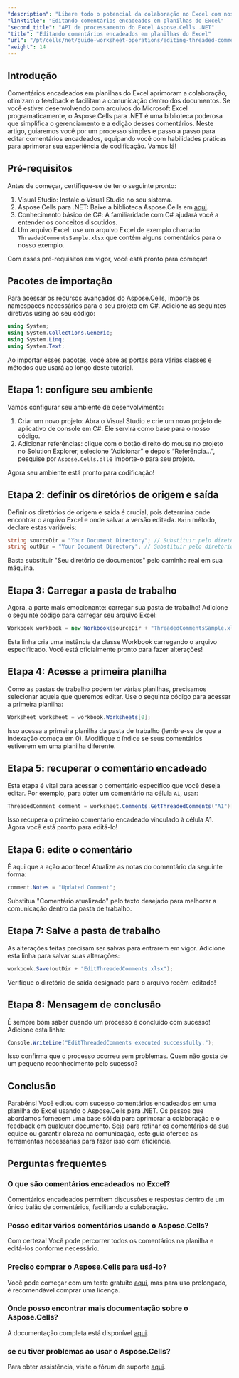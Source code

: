 ```yaml
---
"description": "Libere todo o potencial da colaboração no Excel com nosso guia completo sobre edição de comentários encadeados usando o Aspose.Cells para .NET. Este artigo oferece uma abordagem clara e passo a passo para aprimorar a comunicação em suas planilhas do Excel."
"linktitle": "Editando comentários encadeados em planilhas do Excel"
"second_title": "API de processamento do Excel Aspose.Cells .NET"
"title": "Editando comentários encadeados em planilhas do Excel"
"url": "/pt/cells/net/guide-worksheet-operations/editing-threaded-comments/"
"weight": 14
---
```


## Introdução

Comentários encadeados em planilhas do Excel aprimoram a colaboração, otimizam o feedback e facilitam a comunicação dentro dos documentos. Se você estiver desenvolvendo com arquivos do Microsoft Excel programaticamente, o Aspose.Cells para .NET é uma biblioteca poderosa que simplifica o gerenciamento e a edição desses comentários. Neste artigo, guiaremos você por um processo simples e passo a passo para editar comentários encadeados, equipando você com habilidades práticas para aprimorar sua experiência de codificação. Vamos lá!

## Pré-requisitos
Antes de começar, certifique-se de ter o seguinte pronto:

1. Visual Studio: Instale o Visual Studio no seu sistema.
2. Aspose.Cells para .NET: Baixe a biblioteca Aspose.Cells em [aqui](https://releases.aspose.com/cells/net/).
3. Conhecimento básico de C#: A familiaridade com C# ajudará você a entender os conceitos discutidos.
4. Um arquivo Excel: use um arquivo Excel de exemplo chamado `ThreadedCommentsSample.xlsx` que contém alguns comentários para o nosso exemplo.

Com esses pré-requisitos em vigor, você está pronto para começar!

## Pacotes de importação
Para acessar os recursos avançados do Aspose.Cells, importe os namespaces necessários para o seu projeto em C#. Adicione as seguintes diretivas using ao seu código:

```csharp
using System;
using System.Collections.Generic;
using System.Linq;
using System.Text;
```

Ao importar esses pacotes, você abre as portas para várias classes e métodos que usará ao longo deste tutorial.

## Etapa 1: configure seu ambiente
Vamos configurar seu ambiente de desenvolvimento:

1. Criar um novo projeto: Abra o Visual Studio e crie um novo projeto de aplicativo de console em C#. Ele servirá como base para o nosso código.
2. Adicionar referências: clique com o botão direito do mouse no projeto no Solution Explorer, selecione “Adicionar” e depois “Referência…”, pesquise por `Aspose.Cells.dll`e importe-o para seu projeto.

Agora seu ambiente está pronto para codificação!

## Etapa 2: definir os diretórios de origem e saída
Definir os diretórios de origem e saída é crucial, pois determina onde encontrar o arquivo Excel e onde salvar a versão editada. `Main` método, declare estas variáveis:

```csharp
string sourceDir = "Your Document Directory"; // Substituir pelo diretório atual
string outDir = "Your Document Directory"; // Substituir pelo diretório atual
```

Basta substituir "Seu diretório de documentos" pelo caminho real em sua máquina.

## Etapa 3: Carregar a pasta de trabalho
Agora, a parte mais emocionante: carregar sua pasta de trabalho! Adicione o seguinte código para carregar seu arquivo Excel:

```csharp
Workbook workbook = new Workbook(sourceDir + "ThreadedCommentsSample.xlsx");
```

Esta linha cria uma instância da classe Workbook carregando o arquivo especificado. Você está oficialmente pronto para fazer alterações!

## Etapa 4: Acesse a primeira planilha
Como as pastas de trabalho podem ter várias planilhas, precisamos selecionar aquela que queremos editar. Use o seguinte código para acessar a primeira planilha:

```csharp
Worksheet worksheet = workbook.Worksheets[0];
```

Isso acessa a primeira planilha da pasta de trabalho (lembre-se de que a indexação começa em 0). Modifique o índice se seus comentários estiverem em uma planilha diferente.

## Etapa 5: recuperar o comentário encadeado
Esta etapa é vital para acessar o comentário específico que você deseja editar. Por exemplo, para obter um comentário na célula `A1`, usar:

```csharp
ThreadedComment comment = worksheet.Comments.GetThreadedComments("A1")[0];
```

Isso recupera o primeiro comentário encadeado vinculado à célula A1. Agora você está pronto para editá-lo!

## Etapa 6: edite o comentário
É aqui que a ação acontece! Atualize as notas do comentário da seguinte forma:

```csharp
comment.Notes = "Updated Comment";
```

Substitua "Comentário atualizado" pelo texto desejado para melhorar a comunicação dentro da pasta de trabalho.

## Etapa 7: Salve a pasta de trabalho
As alterações feitas precisam ser salvas para entrarem em vigor. Adicione esta linha para salvar suas alterações:

```csharp
workbook.Save(outDir + "EditThreadedComments.xlsx");
```

Verifique o diretório de saída designado para o arquivo recém-editado!

## Etapa 8: Mensagem de conclusão
É sempre bom saber quando um processo é concluído com sucesso! Adicione esta linha:

```csharp
Console.WriteLine("EditThreadedComments executed successfully.");
```

Isso confirma que o processo ocorreu sem problemas. Quem não gosta de um pequeno reconhecimento pelo sucesso?

## Conclusão
Parabéns! Você editou com sucesso comentários encadeados em uma planilha do Excel usando o Aspose.Cells para .NET. Os passos que abordamos fornecem uma base sólida para aprimorar a colaboração e o feedback em qualquer documento. Seja para refinar os comentários da sua equipe ou garantir clareza na comunicação, este guia oferece as ferramentas necessárias para fazer isso com eficiência.

## Perguntas frequentes

### O que são comentários encadeados no Excel?
Comentários encadeados permitem discussões e respostas dentro de um único balão de comentários, facilitando a colaboração.

### Posso editar vários comentários usando o Aspose.Cells?
Com certeza! Você pode percorrer todos os comentários na planilha e editá-los conforme necessário.

### Preciso comprar o Aspose.Cells para usá-lo?
Você pode começar com um teste gratuito [aqui](https://releases.aspose.com/), mas para uso prolongado, é recomendável comprar uma licença.

### Onde posso encontrar mais documentação sobre o Aspose.Cells?
A documentação completa está disponível [aqui](https://reference.aspose.com/cells/net/).

### se eu tiver problemas ao usar o Aspose.Cells?
Para obter assistência, visite o fórum de suporte [aqui](https://forum.aspose.com/c/cells/9).